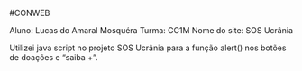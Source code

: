 #CONWEB

Aluno: Lucas do Amaral Mosquéra 
Turma: CC1M 
Nome do site: SOS Ucrânia 

Utilizei java script no projeto SOS Ucrânia para a função alert() nos botões de doações e “saiba +”.
